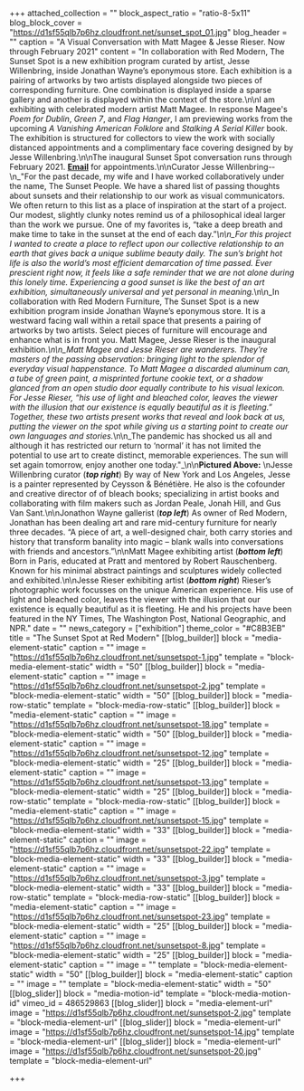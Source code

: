 +++
attached_collection = ""
block_aspect_ratio = "ratio-8-5x11"
blog_block_cover = "https://d1sf55qlb7p6hz.cloudfront.net/sunset_spot_01.jpg"
blog_header = ""
caption = "A Visual Conversation with Matt Magee & Jesse Rieser. Now through February 2021"
content = "In collaboration with Red Modern, The Sunset Spot is a new exhibition program curated by artist, Jesse Willenbring, inside Jonathan Wayne’s eponymous store. Each exhibition is a pairing of artworks by two artists displayed alongside two pieces of corresponding furniture. One combination is displayed inside a sparse gallery and another is displayed within the context of the store.\n\nI am exhibiting with celebrated modern artist Matt Magee. In response Magee's _Poem for Dublin_, _Green 7_, and _Flag Hanger_, I am previewing works from the upcoming _A Vanishing American Folklore_ and _Stalking A Serial Killer_ book. The exhibition is structured for collectors to view the work with socially distanced appointments and a complimentary face covering designed by by Jesse Willenbring.\n\nThe inaugural Sunset Spot conversation runs through February 2021. [**Email**](Mailto:INFO@REDMODERNFURNITURE.COM) for appointments.\n\nCurator Jesse Willenbring-­  \n_\"For the past decade, my wife and I have worked collaboratively under the name, The Sunset People. We have a shared list of passing thoughts about sunsets and their relationship to our work as visual communicators. We often return to this list as a place of inspiration at the start of a project. Our modest, slightly clunky notes remind us of a philosophical ideal larger than the work we pursue. One of my favorites is, “take a deep breath and make time to take in the sunset at the end of each day.”_\n\n_For this project I wanted to create a place to reflect upon our collective relationship to an earth that gives back a unique sublime beauty daily. The sun’s bright hot life is also the world’s most efficient demarcation of time passed. Ever prescient right now, it feels like a safe reminder that we are not alone during this lonely time. Experiencing a good sunset is like the best of an art exhibition, simultaneously universal and yet personal in meaning._\n\n_In collaboration with Red Modern Furniture, The Sunset Spot is a new exhibition program inside Jonathan Wayne’s eponymous store. It is a westward facing wall within a retail space that presents a pairing of artworks by two artists. Select pieces of furniture will encourage and enhance what is in front you. Matt Magee, Jesse Rieser is the inaugural exhibition._\n\n_Matt Magee and Jesse Rieser are wanderers. They’re masters of the passing observation: bringing light to the splendor of everyday visual happenstance. To Matt Magee a discarded aluminum can, a tube of green paint, a misprinted fortune cookie text, or a shadow glanced from an open studio door equally contribute to his visual lexicon. For Jesse Rieser, “his use of light and bleached color, leaves the viewer with the illusion that our existence is equally beautiful as it is fleeting.” Together, these two artists present works that reveal and look back at us, putting the viewer on the spot while giving us a starting point to create our own languages and stories._\n\n_The pandemic has shocked us all and although it has restricted our return to ‘normal’ it has not limited the potential to use art to create distinct, memorable experiences. The sun will set again tomorrow, enjoy another one today.\"_\n\n**Pictured Above:**  \nJesse Willenbring curator (**_top right_**) By way of New York and Los Angeles, Jesse is a painter represented by Ceysson & Bénétière. He also is the cofounder and creative director of of bleach books; specializing in artist books and collaborating with film makers such as Jordan Peale, Jonah Hill, and Gus Van Sant.\n\nJonathon Wayne gallerist (**_top left_**) As owner of Red Modern, Jonathan has been dealing art and rare mid-century furniture for nearly three decades. “A piece of art, a well-designed chair, both carry stories and history that transform banality into magic – blank walls into conversations with friends and ancestors.”\n\nMatt Magee exhibiting artist (**_bottom left_**) Born in Paris, educated at Pratt and mentored by Robert Rauschenberg. Known for his minimal abstract paintings and sculptures widely collected and exhibited.\n\nJesse Rieser exhibiting artist (**_bottom right_**) Rieser’s photographic work focusses on the unique American experience. His use of light and bleached color, leaves the viewer with the illusion that our existence is equally beautiful as it is fleeting. He and his projects have been featured in the NY Times, The Washington Post, National Geographic, and NPR."
date = ""
news_category = ["exhibition"]
theme_color = "#C8B3EB"
title = "The Sunset Spot at Red Modern"
[[blog_builder]]
block = "media-element-static"
caption = ""
image = "https://d1sf55qlb7p6hz.cloudfront.net/sunsetspot-1.jpg"
template = "block-media-element-static"
width = "50"
[[blog_builder]]
block = "media-element-static"
caption = ""
image = "https://d1sf55qlb7p6hz.cloudfront.net/sunsetspot-2.jpg"
template = "block-media-element-static"
width = "50"
[[blog_builder]]
block = "media-row-static"
template = "block-media-row-static"
[[blog_builder]]
block = "media-element-static"
caption = ""
image = "https://d1sf55qlb7p6hz.cloudfront.net/sunsetspot-18.jpg"
template = "block-media-element-static"
width = "50"
[[blog_builder]]
block = "media-element-static"
caption = ""
image = "https://d1sf55qlb7p6hz.cloudfront.net/sunsetspot-12.jpg"
template = "block-media-element-static"
width = "25"
[[blog_builder]]
block = "media-element-static"
caption = ""
image = "https://d1sf55qlb7p6hz.cloudfront.net/sunsetspot-13.jpg"
template = "block-media-element-static"
width = "25"
[[blog_builder]]
block = "media-row-static"
template = "block-media-row-static"
[[blog_builder]]
block = "media-element-static"
caption = ""
image = "https://d1sf55qlb7p6hz.cloudfront.net/sunsetspot-15.jpg"
template = "block-media-element-static"
width = "33"
[[blog_builder]]
block = "media-element-static"
caption = ""
image = "https://d1sf55qlb7p6hz.cloudfront.net/sunsetspot-22.jpg"
template = "block-media-element-static"
width = "33"
[[blog_builder]]
block = "media-element-static"
caption = ""
image = "https://d1sf55qlb7p6hz.cloudfront.net/sunsetspot-3.jpg"
template = "block-media-element-static"
width = "33"
[[blog_builder]]
block = "media-row-static"
template = "block-media-row-static"
[[blog_builder]]
block = "media-element-static"
caption = ""
image = "https://d1sf55qlb7p6hz.cloudfront.net/sunsetspot-23.jpg"
template = "block-media-element-static"
width = "25"
[[blog_builder]]
block = "media-element-static"
caption = ""
image = "https://d1sf55qlb7p6hz.cloudfront.net/sunsetspot-8.jpg"
template = "block-media-element-static"
width = "25"
[[blog_builder]]
block = "media-element-static"
caption = ""
image = ""
template = "block-media-element-static"
width = "50"
[[blog_builder]]
block = "media-element-static"
caption = ""
image = ""
template = "block-media-element-static"
width = "50"
[[blog_slider]]
block = "media-motion-id"
template = "block-media-motion-id"
vimeo_id = 486529863
[[blog_slider]]
block = "media-element-url"
image = "https://d1sf55qlb7p6hz.cloudfront.net/sunsetspot-2.jpg"
template = "block-media-element-url"
[[blog_slider]]
block = "media-element-url"
image = "https://d1sf55qlb7p6hz.cloudfront.net/sunsetspot-14.jpg"
template = "block-media-element-url"
[[blog_slider]]
block = "media-element-url"
image = "https://d1sf55qlb7p6hz.cloudfront.net/sunsetspot-20.jpg"
template = "block-media-element-url"

+++
